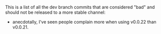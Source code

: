 This is a list of all the dev branch commits that are considered "bad" and should not be released to a more stable channel:

* anecdotally, I've seen people complain more when using v0.0.22 than v0.0.21.